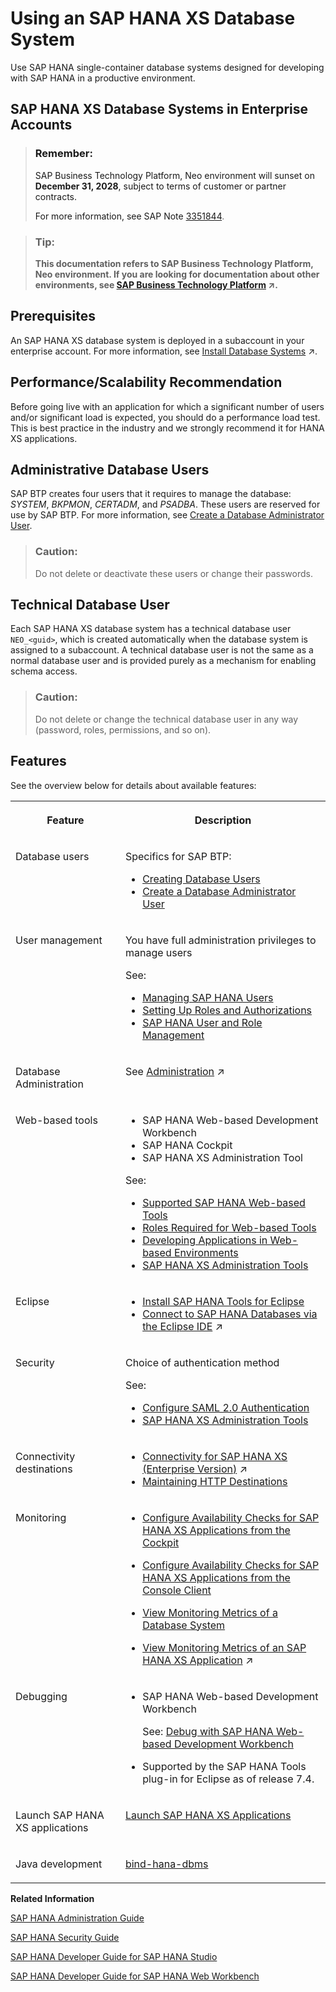 <!-- loioc6f5764433354640a1e44b893399eaee -->

# Using an SAP HANA XS Database System

Use SAP HANA single-container database systems designed for developing with SAP HANA in a productive environment.

<a name="reference_bmm_kmy_ndb"/>

<!-- reference\_bmm\_kmy\_ndb -->

## SAP HANA XS Database Systems in Enterprise Accounts



> ### Remember:  
> SAP Business Technology Platform, Neo environment will sunset on **December 31, 2028**, subject to terms of customer or partner contracts.
> 
> For more information, see SAP Note [3351844](https://me.sap.com/notes/3351844).

> ### Tip:  
> **This documentation refers to SAP Business Technology Platform, Neo environment. If you are looking for documentation about other environments, see [SAP Business Technology Platform](https://help.sap.com/viewer/65de2977205c403bbc107264b8eccf4b/Cloud/en-US/6a2c1ab5a31b4ed9a2ce17a5329e1dd8.html "SAP Business Technology Platform (SAP BTP) is an integrated offering comprised of the following technology portfolios: application development; process automation; integration; data, analytics, and enterprise planning; artificial intelligence. The platform offers users the ability to turn data into business value, compose end-to-end business processes, connect entire IT landscapes, and personalize, build and extend SAP applications. This reduces the overall total cost of ownership maintaining SAP landscapes and third-party software across end-to-end business processes.") :arrow_upper_right:.**



<a name="reference_bmm_kmy_ndb__section_vm2_yry_ndb"/>

## Prerequisites

An SAP HANA XS database system is deployed in a subaccount in your enterprise account. For more information, see [Install Database Systems](https://help.sap.com/viewer/3fa880aa54b74110ae99ad01503fcd60/Cloud/en-US/1261e6b87e174c05b774ea38fa3c8c51.html "Install a database system in the Neo environment using the SAP BTP cockpit.") :arrow_upper_right:.



<a name="reference_bmm_kmy_ndb__section_wm2_yry_ndb"/>

## Performance/Scalability Recommendation

Before going live with an application for which a significant number of users and/or significant load is expected, you should do a performance load test. This is best practice in the industry and we strongly recommend it for HANA XS applications.



<a name="reference_bmm_kmy_ndb__section_xm2_yry_ndb"/>

## Administrative Database Users

SAP BTP creates four users that it requires to manage the database: *SYSTEM*, *BKPMON*, *CERTADM*, and *PSADBA*. These users are reserved for use by SAP BTP. For more information, see [Create a Database Administrator User](create-a-database-administrator-user-c0fce6f.md).

> ### Caution:  
> Do not delete or deactivate these users or change their passwords.



<a name="reference_bmm_kmy_ndb__section_ym2_yry_ndb"/>

## Technical Database User

Each SAP HANA XS database system has a technical database user `NEO_<guid>`, which is created automatically when the database system is assigned to a subaccount. A technical database user is not the same as a normal database user and is provided purely as a mechanism for enabling schema access.

> ### Caution:  
> Do not delete or change the technical database user in any way \(password, roles, permissions, and so on\).



<a name="reference_bmm_kmy_ndb__section_zm2_yry_ndb"/>

## Features

See the overview below for details about available features:


<table>
<tr>
<th valign="top">

Feature

</th>
<th valign="top">

Description

</th>
</tr>
<tr>
<td valign="top">

Database users

</td>
<td valign="top">

Specifics for SAP BTP:

-   [Creating Database Users](creating-database-users-a55b836.md)
-   [Create a Database Administrator User](create-a-database-administrator-user-c0fce6f.md)



</td>
</tr>
<tr>
<td valign="top">

User management

</td>
<td valign="top">

You have full administration privileges to manage users

See:

-   [Managing SAP HANA Users](http://help.sap.com/saphelp_hanaplatform/helpdata/en/ed/7af17e5ae14de694d9bee5f35098f4/content.htm?frameset=/en/c0/555f0bbb5710148faabb0a6e35c457/frameset.htm)
-   [Setting Up Roles and Authorizations](http://help.sap.com/saphelp_hanaplatform/helpdata/en/8f/f545995b594245b2508a380457fbc8/content.htm?frameset=/en/9a/b0b327addd411ab6eadeba205a889e/frameset.htm)
-   [SAP HANA User and Role Management](http://help.sap.com/saphelp_hanaplatform/helpdata/en/de/a55d23bb571014bf25f6ed0d3b2b17/content.htm?frameset=/en/de/ec02ebbb57101483bdf3194c301d2e/frameset.htm)



</td>
</tr>
<tr>
<td valign="top">

Database Administration

</td>
<td valign="top">

See [Administration](https://help.sap.com/viewer/d4790b2de2f4429db6f3dff54e4d7b3a/Cloud/en-US/ac41e325a62e4d6c8516d7a63ef41df7.html "Use the SAP BTP cockpit or the console client to administer your database systems and databases in the Neo environment in SAP regions.") :arrow_upper_right:

</td>
</tr>
<tr>
<td valign="top">

Web-based tools

</td>
<td valign="top">

-   SAP HANA Web-based Development Workbench
-   SAP HANA Cockpit
-   SAP HANA XS Administration Tool

See:

-   [Supported SAP HANA Web-based Tools](supported-sap-hana-web-based-tools-ad3717d.md)
-   [Roles Required for Web-based Tools](assign-roles-required-for-the-sap-hana-xs-administration-tool-c006db5.md#loiod7c4ca5dac4f4dbbb47901eebe9ea0d1)
-   [Developing Applications in Web-based Environments](http://help.sap.com/saphelp_hanaplatform/helpdata/en/7f/99b0f952d04792912587c99e299ef5/content.htm?frameset=/en/5f/eb72f0511e43449f9ad79409a5d259/frameset.htm)
-   [SAP HANA XS Administration Tools](http://help.sap.com/saphelp_hanaplatform/helpdata/en/68/6f32f2da7947368f8a6906860bc19b/content.htm?frameset=/en/00/0ca1e3486640ef8b884cdf1a050fbb/frameset.htm)



</td>
</tr>
<tr>
<td valign="top">

Eclipse

</td>
<td valign="top">

-   [Install SAP HANA Tools for Eclipse](install-sap-hana-tools-for-eclipse-b0e351a.md)
-   [Connect to SAP HANA Databases via the Eclipse IDE](https://help.sap.com/viewer/d4790b2de2f4429db6f3dff54e4d7b3a/Cloud/en-US/4efc124a0ccc42b3b502ad3a3908d23d.html "Connect to an SAP HANA single-container (XS) or tenant database system (MDC) using SAP HANA tools via the Eclipse IDE.") :arrow_upper_right:



</td>
</tr>
<tr>
<td valign="top">

Security

</td>
<td valign="top">

Choice of authentication method

See:

-   [Configure SAML 2.0 Authentication](configure-saml-2-0-authentication-2a71022.md)
-   [SAP HANA XS Administration Tools](http://help.sap.com/saphelp_hanaplatform/helpdata/en/68/6f32f2da7947368f8a6906860bc19b/content.htm?frameset=/en/00/0ca1e3486640ef8b884cdf1a050fbb/frameset.htm)



</td>
</tr>
<tr>
<td valign="top">

Connectivity destinations

</td>
<td valign="top">

-   [Connectivity for SAP HANA XS (Enterprise Version)](https://help.sap.com/viewer/b865ed651e414196b39f8922db2122c7/Cloud/en-US/9d0e9e8397f544d9a5de5df52fd1e757.html "") :arrow_upper_right:
-   [Maintaining HTTP Destinations](https://help.sap.com/viewer/b3d0daf2a98e49ada00bf31b7ca7a42e/2.0.latest/en-US/ca340c09551c40b7837e773b9d051821.html)



</td>
</tr>
<tr>
<td valign="top">

Monitoring

</td>
<td valign="top">

-   [Configure Availability Checks for SAP HANA XS Applications from the Cockpit](configure-availability-checks-for-sap-hana-xs-applications-from-the-cockpit-a6663f0.md)

-   [Configure Availability Checks for SAP HANA XS Applications from the Console Client](configure-availability-checks-for-sap-hana-xs-applications-from-the-console-client-951d9b8.md)

-   [View Monitoring Metrics of a Database System](view-monitoring-metrics-of-a-database-system-b02814d.md)

-   [View Monitoring Metrics of an SAP HANA XS Application](https://help.sap.com/viewer/64f7d2b06c6b40a9b3097860c5930641/Cloud/en-US/c39b4a143a3647a9810cdd05882703a0.html "In the SAP BTP cockpit, you can view the history of custom checks to help you monitor your SAP HANA XS application.") :arrow_upper_right:




</td>
</tr>
<tr>
<td valign="top">

Debugging

</td>
<td valign="top">

-   SAP HANA Web-based Development Workbench

    See: [Debug with SAP HANA Web-based Development Workbench](debug-with-sap-hana-web-based-development-workbench-1beaa7a.md)

-   Supported by the SAP HANA Tools plug-in for Eclipse as of release 7.4.



</td>
</tr>
<tr>
<td valign="top">

Launch SAP HANA XS applications

</td>
<td valign="top">

[Launch SAP HANA XS Applications](launch-sap-hana-xs-applications-0dd61c3.md) 

</td>
</tr>
<tr>
<td valign="top">

Java development

</td>
<td valign="top">

[bind-hana-dbms](../50-administration-and-ops-neo/bind-hana-dbms-affa782.md) 

</td>
</tr>
</table>

**Related Information**  


[SAP HANA Administration Guide](https://help.sap.com/viewer/6b94445c94ae495c83a19646e7c3fd56/2.0.00/en-US)

[SAP HANA Security Guide](https://help.sap.com/viewer/b3ee5778bc2e4a089d3299b82ec762a7/2.0.00/en-US)

[SAP HANA Developer Guide for SAP HANA Studio](https://help.sap.com/viewer/52715f71adba4aaeb480d946c742d1f6/2.0.00/en-US)

[SAP HANA Developer Guide for SAP HANA Web Workbench](https://help.sap.com/viewer/b3d0daf2a98e49ada00bf31b7ca7a42e/2.0.00/en-US/)

